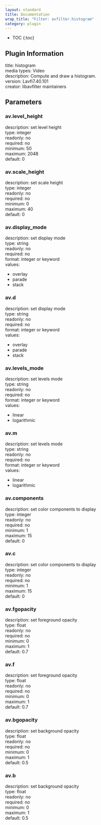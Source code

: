 ```yaml
---
layout: standard
title: Documentation
wrap_title: "Filter: avfilter.histogram"
category: plugin
---
```

* TOC
{:toc}

## Plugin Information

title: histogram  
media types:
Video  
description: Compute and draw a histogram.  
version: Lavfi7.40.101  
creator: libavfilter maintainers  

## Parameters

### av.level_height

  
description:
set level height  
type: integer  
readonly: no  
required: no  
minimum: 50  
maximum: 2048  
default: 0  

### av.scale_height

  
description:
set scale height  
type: integer  
readonly: no  
required: no  
minimum: 0  
maximum: 40  
default: 0  

### av.display_mode

  
description:
set display mode  
type: string  
readonly: no  
required: no  
format: integer or keyword  
values:  

* overlay
* parade
* stack

### av.d

  
description:
set display mode  
type: string  
readonly: no  
required: no  
format: integer or keyword  
values:  

* overlay
* parade
* stack

### av.levels_mode

  
description:
set levels mode  
type: string  
readonly: no  
required: no  
format: integer or keyword  
values:  

* linear
* logarithmic

### av.m

  
description:
set levels mode  
type: string  
readonly: no  
required: no  
format: integer or keyword  
values:  

* linear
* logarithmic

### av.components

  
description:
set color components to display  
type: integer  
readonly: no  
required: no  
minimum: 1  
maximum: 15  
default: 0  

### av.c

  
description:
set color components to display  
type: integer  
readonly: no  
required: no  
minimum: 1  
maximum: 15  
default: 0  

### av.fgopacity

  
description:
set foreground opacity  
type: float  
readonly: no  
required: no  
minimum: 0  
maximum: 1  
default: 0.7  

### av.f

  
description:
set foreground opacity  
type: float  
readonly: no  
required: no  
minimum: 0  
maximum: 1  
default: 0.7  

### av.bgopacity

  
description:
set background opacity  
type: float  
readonly: no  
required: no  
minimum: 0  
maximum: 1  
default: 0.5  

### av.b

  
description:
set background opacity  
type: float  
readonly: no  
required: no  
minimum: 0  
maximum: 1  
default: 0.5  

